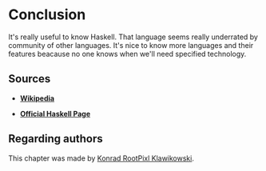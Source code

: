 # Conclusion

It's really useful to know Haskell.
That language seems really underrated by community of other languages.
It's nice to know more languages and their features beacause no one knows when we'll need specified technology.

## Sources

* [**Wikipedia**](https://en.wikipedia.org/wiki/Haskell_(programming_language))

* [**Official Haskell Page**](https://www.haskell.org)

## Regarding authors

This chapter was made by [Konrad RootPixl Klawikowski](https://github.com/RootPixl).